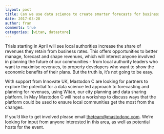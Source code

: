 ```yaml
---
layout: post
title: Can we use data science to create smarter forecasts for business rate income?
date: 2017-03-28
author: fran
comments: true
categories: [witan, datastore]
---
```

Trials starting in April will see local authorities increase the share
of revenues they retain from business rates. This offers opportunities
to better manage, forecast and shape revenues, which will interest
anyone involved in planning the future of our communities -  from
local authority leaders who want to maximise revenues, to property
developers who want to show the economic benefits of their plans.  But
the truth is, it’s not going to be easy.
<!--more-->

With support from Innovate UK, Mastodon C are looking for partners to
explore the potential for a data science led approach to forecasting
and planning for revenues, using Witan, our city planning and data
sharing platform. In May Mastodon C will host a workshop to discuss
ways that the platform could be used to ensure local communities get
the most from the changes.

If you’d like to get involved please email theteam@mastodonc.com.
We’re looking for input from anyone interested in this area, as well
as potential hosts for the event.
